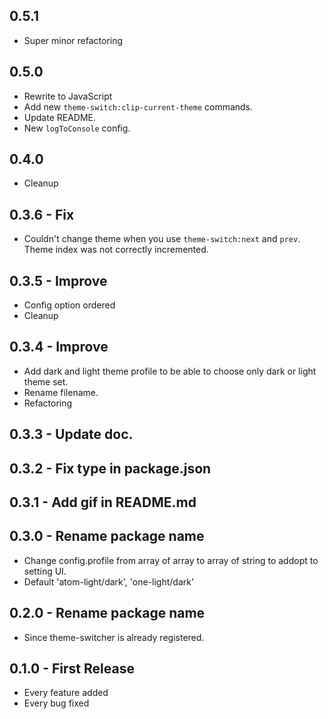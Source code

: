 ## 0.5.1
- Super minor refactoring

## 0.5.0
- Rewrite to JavaScript
- Add new `theme-switch:clip-current-theme` commands.
- Update README.
- New `logToConsole` config.

## 0.4.0
* Cleanup

## 0.3.6 - Fix
* Couldn't change theme when you use `theme-switch:next` and `prev`. Theme index was not correctly incremented.

## 0.3.5 - Improve
* Config option ordered
* Cleanup

## 0.3.4 - Improve
* Add dark and light theme profile to be able to choose only dark or light theme set.
* Rename filename.
* Refactoring

## 0.3.3 - Update doc.
## 0.3.2 - Fix type in package.json
## 0.3.1 - Add gif in README.md
## 0.3.0 - Rename package name
* Change config.profile from array of array to array of string to addopt to setting UI.
* Default 'atom-light/dark', 'one-light/dark'

## 0.2.0 - Rename package name
* Since theme-switcher is already registered.
## 0.1.0 - First Release
* Every feature added
* Every bug fixed

